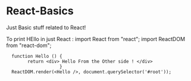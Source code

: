 # React-Basics
Just Basic stuff related to React!

To print HEllo in just React :
  import React from "react";
  import ReactDOM from "react-dom";

      function Hello () {
            return <div> Hello From the Other side ! </div>
                        }
      ReactDOM.render(<Hello />, document.querySelector('#root'));


